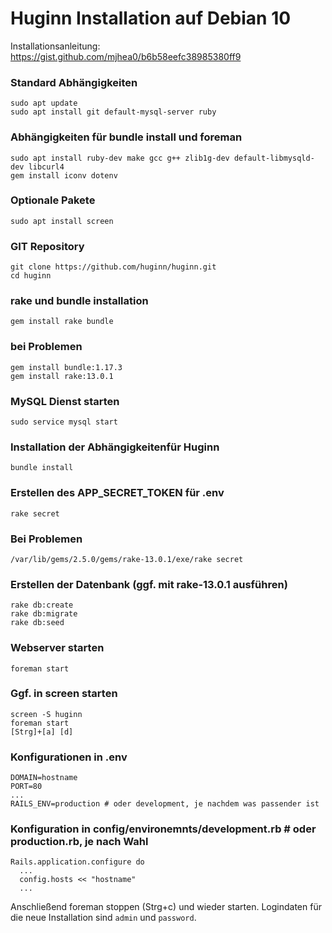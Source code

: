 # Huginn Installation auf Debian 10
Installationsanleitung: https://gist.github.com/mjhea0/b6b58eefc38985380ff9

### Standard Abhängigkeiten
```
sudo apt update
sudo apt install git default-mysql-server ruby 
```
### Abhängigkeiten für bundle install und foreman
```
sudo apt install ruby-dev make gcc g++ zlib1g-dev default-libmysqld-dev libcurl4
gem install iconv dotenv
```
### Optionale Pakete
```
sudo apt install screen
```
### GIT Repository
```
git clone https://github.com/huginn/huginn.git
cd huginn
```
### rake und bundle installation
```
gem install rake bundle
```
### bei Problemen 
```
gem install bundle:1.17.3
gem install rake:13.0.1
```
### MySQL Dienst starten
```
sudo service mysql start
```
### Installation der Abhängigkeitenfür Huginn
```
bundle install
```
### Erstellen des APP_SECRET_TOKEN für .env
```
rake secret
```
### Bei Problemen 
```
/var/lib/gems/2.5.0/gems/rake-13.0.1/exe/rake secret
```
### Erstellen der Datenbank (ggf. mit rake-13.0.1 ausführen)
```
rake db:create
rake db:migrate
rake db:seed
```
### Webserver starten
```
foreman start
```
### Ggf. in screen starten
```
screen -S huginn
foreman start
[Strg]+[a] [d]
```

### Konfigurationen in .env
```
DOMAIN=hostname
PORT=80
...
RAILS_ENV=production # oder development, je nachdem was passender ist
```
### Konfiguration in config/environemnts/development.rb # oder production.rb, je nach Wahl
```
Rails.application.configure do
  ...
  config.hosts << "hostname"
  ...
```

Anschließend foreman stoppen (Strg+c) und wieder starten. Logindaten für die neue Installation sind `admin` und `password`.
